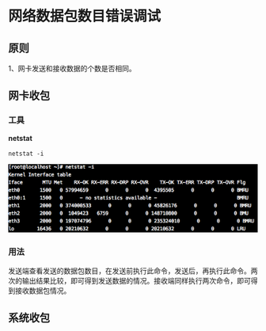 # 网络数据包数目错误调试

## 原则

1、网卡发送和接收数据的个数是否相同。


## 网卡收包
### 工具
**netstat**

```
netstat -i
```
![netstat](img/netstat_i.png)

### 用法
发送端查看发送的数据包数目，在发送前执行此命令，发送后，再执行此命令。两次的输出结果比较，即可得到发送数据的情况。接收端同样执行两次命令，即可得到接收数据包情况。

## 系统收包